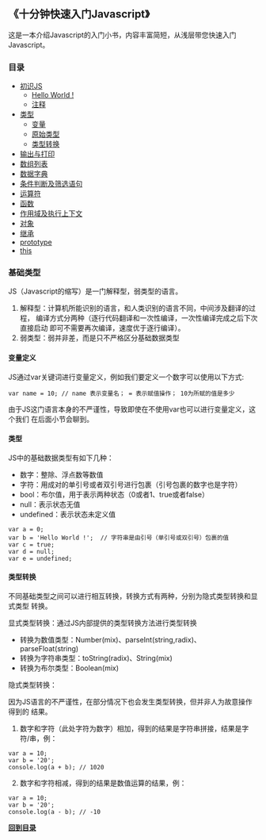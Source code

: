 ## 《十分钟快速入门Javascript》

这是一本介绍Javascript的入门小书，内容丰富简短，从浅层带您快速入门Javascript。

### 目录
* [初识JS](#https://github.com/hanchn/couse-of-Javascript/blob/master/Introduce.md)
   * [Hello World !](#https://github.com/hanchn/couse-of-Javascript/blob/master/Introduce.md) 
   * [注释](#https://github.com/hanchn/couse-of-Javascript/blob/master/Comments.md)   
* [类型](#基础类型)
   * [变量](#https://github.com/hanchn/couse-of-Javascript/blob/master/Variable.md)
   * [原始类型](#https://github.com/hanchn/couse-of-Javascript/blob/master/DataType.md)
   * [类型转换](#类型转换)
* [输出与打印](#输出与打印)
* [数组列表](#数组列表)
* [数据字典](#数据字典)
* [条件判断及筛选语句](#条件判断及筛选语句)
* [运算符](#运算符)
* [函数](#函数)
* [作用域及执行上下文](#作用域及执行上下文)
* [对象](#对象)
* [继承](#继承)
* [prototype](#prototype)
* [this](#this)



### 基础类型

JS（Javascript的缩写）是一门解释型，弱类型的语言。
  1. 解释型：计算机所能识别的语言，和人类识别的语言不同，中间涉及翻译的过程，
     编译方式分两种（逐行代码翻译和一次性编译，一次性编译完成之后下次直接启动
     即可不需要再次编译，速度优于逐行编译）。
  2. 弱类型：弱并非差，而是只不严格区分基础数据类型

#### 变量定义
JS通过var关键词进行变量定义，例如我们要定义一个数字可以使用以下方式:

```
var name = 10; // name 表示变量名； = 表示赋值操作； 10为所赋的值是多少
```

由于JS这门语言本身的不严谨性，导致即使在不使用var也可以进行变量定义，这个我们
在后面小节会聊到。

#### 类型

JS中的基础数据类型有如下几种：

   * 数字：整除、浮点数等数值
   * 字符：用成对的单引号或者双引号进行包裹（引号包裹的数字也是字符）
   * bool：布尔值，用于表示两种状态（0或者1、true或者false）
   * null：表示状态无值
   * undefined：表示状态未定义值

```
var a = 0;
var b = 'Hello World !';  // 字符串是由引号（单引号或双引号）包裹的值
var c = true;
var d = null;
var e = undefined;   
```

#### 类型转换

不同基础类型之间可以进行相互转换，转换方式有两种，分别为隐式类型转换和显式类型
转换。

显式类型转换：通过JS内部提供的类型转换方法进行类型转换
   
   * 转换为数值类型：Number(mix)、parseInt(string,radix)、parseFloat(string)
   * 转换为字符串类型：toString(radix)、String(mix)
   * 转换为布尔类型：Boolean(mix)
  
隐式类型转换：

   因为JS语言的不严谨性，在部分情况下也会发生类型转换，但并非人为故意操作得到的
   结果。

   1. 数字和字符（此处字符为数字）相加，得到的结果是字符串拼接，结果是字符/串，例：

   ```
   var a = 10;
   var b = '20';
   console.log(a + b); // 1020
   ```  

   2. 数字和字符相减，得到的结果是数值运算的结果，例：

   ```
   var a = 10;
   var b = '20';
   console.log(a - b); // -10
   ```     

**[回到目录](#目录)**  